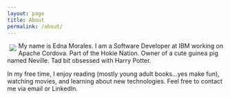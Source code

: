 ```yaml
---
layout: page
title: About
permalink: /about/
---
```


<img src="{{ site.url }}/assets/me.jpg" align="left" style="margin:5px">

My name is Edna Morales. I am a Software Developer at IBM working on Apache Cordova. Part of the Hokie Nation. Owner of a cute guinea pig named Neville. Tad bit obsessed with Harry Potter.

In my free time, I enjoy reading (mostly young adult books...yes make fun), watching movies, and learning about new technologies. Feel free to contact me via email or LinkedIn.
